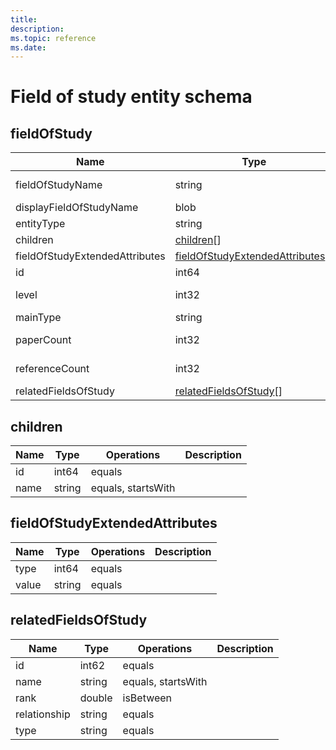 ```yaml
---
title: 
description: 
ms.topic: reference
ms.date: 
---
```


# Field of study entity schema

## fieldOfStudy

Name | Type | Operations | Description
--- | --- | --- | ---
fieldOfStudyName | string | equals, startsWith |
displayFieldOfStudyName | blob | |
entityType | string | equals |
children | [children](#children)[] | composite |
fieldOfStudyExtendedAttributes | [fieldOfStudyExtendedAttributes](#fieldOfStudyExtendedAttributes)[] | composite |
id | int64 | equals |
level | int32 | equals, isBetween |
mainType | string | equals |
paperCount | int32 | equals, isBetween |
referenceCount | int32 | equals, isBetween |
relatedFieldsOfStudy | [relatedFieldsOfStudy](#relatedfieldofstudy)[] | composite |

## children

Name | Type | Operations | Description
--- | --- | --- | ---
id | int64 | equals |
name | string | equals, startsWith |

## fieldOfStudyExtendedAttributes

Name | Type | Operations | Description
--- | --- | --- | ---
type | int64 | equals |
value | string | equals |

## relatedFieldsOfStudy

Name | Type | Operations | Description
--- | --- | --- | ---
id | int62 | equals |
name | string | equals, startsWith |
rank | double | isBetween |
relationship | string | equals |
type | string | equals |